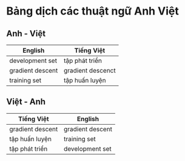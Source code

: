# Bảng dịch các thuật ngữ Anh Việt

## Anh - Việt

| English | Tiếng Việt |
|---| ---|
| development set | tập phát triển|
| gradient descent| gradient descenct|
| training set| tập huấn luyện|


## Việt - Anh

| Tiếng Việt | English |
|--|--|
| gradient descent| gradient descent|
| tập huấn luyện | training set|
| tập phát triển | development set|